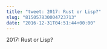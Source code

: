 ```yaml
---
title: "tweet: 2017: Rust or Lisp?"
slug: "815057830004723713"
date: "2016-12-31T04:51:44+00:00"
---
```

2017: Rust or Lisp?
